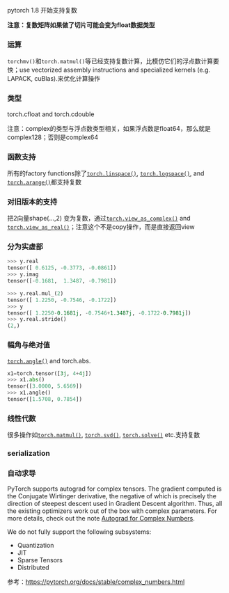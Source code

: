 pytorch 1.8 开始支持复数



**注意：复数矩阵如果做了切片可能会变为float数据类型**



### 运算

`torchmv()`和`torch.matmul()`等已经支持复数计算，比模仿它们的浮点数计算要快；use vectorized assembly instructions and specialized kernels (e.g. LAPACK, cuBlas).来优化计算操作

### 类型

torch.cfloat and torch.cdouble

注意：complex的类型与浮点数类型相关，如果浮点数是float64，那么就是complex128；否则是complex64

### 函数支持

所有的factory functions除了[`torch.linspace()`](https://pytorch.org/docs/stable/generated/torch.linspace.html#torch.linspace), [`torch.logspace()`](https://pytorch.org/docs/stable/generated/torch.logspace.html#torch.logspace), and [`torch.arange()`](https://pytorch.org/docs/stable/generated/torch.arange.html#torch.arange)都支持复数

### 对旧版本的支持

把2向量shape(...,2) 变为复数，通过[`torch.view_as_complex()`](https://pytorch.org/docs/stable/generated/torch.view_as_complex.html#torch.view_as_complex) and [`torch.view_as_real()`](https://pytorch.org/docs/stable/generated/torch.view_as_real.html#torch.view_as_real)；注意这个不是copy操作，而是直接返回view

### 分为实虚部

```python
>>> y.real
tensor([ 0.6125, -0.3773, -0.0861])
>>> y.imag
tensor([-0.1681,  1.3487, -0.7981])

>>> y.real.mul_(2)
tensor([ 1.2250, -0.7546, -0.1722])
>>> y
tensor([ 1.2250-0.1681j, -0.7546+1.3487j, -0.1722-0.7981j])
>>> y.real.stride()
(2,)
```



### 幅角与绝对值

[`torch.angle()`](https://pytorch.org/docs/stable/generated/torch.angle.html#torch.angle) and torch.abs.

```python
x1=torch.tensor([3j, 4+4j])
>>> x1.abs()
tensor([3.0000, 5.6569])
>>> x1.angle()
tensor([1.5708, 0.7854])
```

### 线性代数

很多操作如[`torch.matmul()`](https://pytorch.org/docs/stable/generated/torch.matmul.html#torch.matmul), [`torch.svd()`](https://pytorch.org/docs/stable/generated/torch.svd.html#torch.svd), [`torch.solve()`](https://pytorch.org/docs/stable/generated/torch.solve.html#torch.solve) etc.支持复数

### serialization



### 自动求导

PyTorch supports autograd for complex tensors. The gradient computed is the Conjugate Wirtinger derivative, the negative of which is precisely the direction of steepest descent used in Gradient Descent algorithm. Thus, all the existing optimizers work out of the box with complex parameters. For more details, check out the note [Autograd for Complex Numbers](https://pytorch.org/docs/stable/notes/autograd.html#complex-autograd-doc).

We do not fully support the following subsystems:

- Quantization
- JIT
- Sparse Tensors
- Distributed





参考：https://pytorch.org/docs/stable/complex_numbers.html

